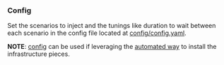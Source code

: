 ### Config
Set the scenarios to inject and the tunings like duration to wait between each scenario in the config file located at [config/config.yaml](https://github.com/chaos-kubox/krkn/blob/main/config/config.yaml).

**NOTE**: [config](https://github.com/chaos-kubox/krkn/blob/main/config/config_performance.yaml) can be used if leveraging the [automated way](https://github.com/chaos-kubox/krkn#setting-up-infrastructure-dependencies) to install the infrastructure pieces.
